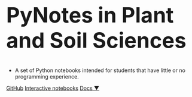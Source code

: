 <!-- _coverpage.md -->

<h1 style="font-size: 400%;"><b>PyNotes in Plant and Soil Sciences</b></h1>

- A set of Python notebooks intended for students that have little or no programming experience.

[GitHub](https://github.com/andres-patrignani/pynotes)
[Interactive notebooks](https://mybinder.org/v2/gh/andres-patrignani/pynotes/master?filepath=%2Fnotebooks)
[Docs ▼](#pynotes-in-plant-and-soil-sciences)